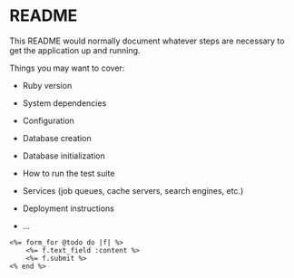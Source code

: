 # README

This README would normally document whatever steps are necessary to get the
application up and running.

Things you may want to cover:

* Ruby version

* System dependencies

* Configuration

* Database creation

* Database initialization

* How to run the test suite

* Services (job queues, cache servers, search engines, etc.)

* Deployment instructions

* ...

```erb
<%= form_for @todo do |f| %>
    <%= f.text_field :content %>
    <%= f.submit %>
<% end %>
```
